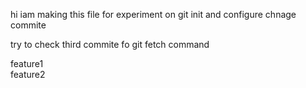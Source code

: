 hi  iam making this file for experiment on git init and configure chnage commite 


try to check third commite  fo git fetch command

 feature1  
 feature2

